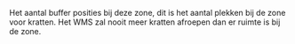 Het aantal buffer posities bij deze zone, dit is het aantal plekken bij de zone voor kratten. Het WMS zal nooit meer kratten afroepen dan er ruimte is bij de zone.
